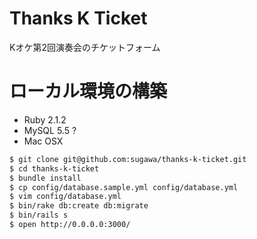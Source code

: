 Thanks K Ticket
===============

Kオケ第2回演奏会のチケットフォーム

# ローカル環境の構築

- Ruby 2.1.2
- MySQL 5.5 ?
- Mac OSX

```bash
$ git clone git@github.com:sugawa/thanks-k-ticket.git
$ cd thanks-k-ticket
$ bundle install
$ cp config/database.sample.yml config/database.yml
$ vim config/database.yml
$ bin/rake db:create db:migrate
$ bin/rails s
$ open http://0.0.0.0:3000/
```

